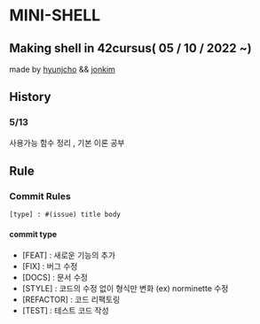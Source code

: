 # MINI-SHELL

## Making shell in 42cursus( 05 / 10 / 2022 ~)
made by [hyunjcho](https://github.com/highjcho) && [jonkim](https://github.com/dino9881)



## History
### 5/13
사용가능 함수 정리 , 기본 이론 공부 


## Rule
### Commit Rules
```[type] : #(issue) title body  ```  
#### commit type
- [FEAT] : 새로운 기능의 추가
- [FIX] : 버그 수정
- [DOCS] : 문서 수정
- [STYLE] : 코드의 수정 없이 형식만 변화 (ex) norminette 수정 
- [REFACTOR] : 코드 리팩토링
- [TEST] : 테스트 코드 작성